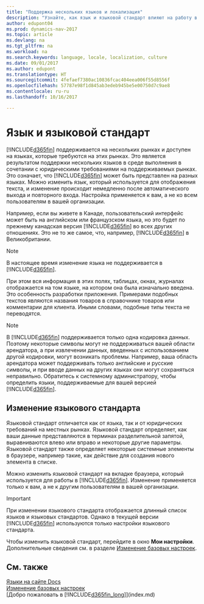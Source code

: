 ```yaml
---
title: "Поддержка нескольких языков и локализация"
description: "Узнайте, как язык и языковой стандарт влияют на работу в Dynamics NAV."
author: edupont04
ms.prod: dynamics-nav-2017
ms.topic: article
ms.devlang: na
ms.tgt_pltfrm: na
ms.workload: na
ms.search.keywords: language, locale, localization, culture
ms.date: 09/01/2017
ms.author: edupont
ms.translationtype: HT
ms.sourcegitcommit: 4fefaef7380ac10836fcac404eea006f55d8556f
ms.openlocfilehash: 57787e98f1d845ab3edeb945be5e00750d7c9ae8
ms.contentlocale: ru-ru
ms.lasthandoff: 10/16/2017

---
```

# <a name="language-and-locale"></a>Язык и языковой стандарт
[!INCLUDE[d365fin](includes/d365fin_md.md)] поддерживается на нескольких рынках и доступен на языках, которые требуются на этих рынках. Это является результатом поддержки нескольких языков в среде выполнения в сочетании с юридическими требованиями на поддерживаемых рынках. Это означает, что [!INCLUDE[d365fin](includes/d365fin_md.md)] может быть представлен на разных языках. Можно изменить язык, который используется для отображения текста, и изменение происходит немедленно после автоматического выхода и повторного входа. Настройка применяется к вам, а не ко всем пользователям в вашей организации.  

Например, если вы живете в Канаде, пользовательский интерфейс может быть на английском или французском языка, но это будет по прежнему канадская версия [!INCLUDE[d365fin](includes/d365fin_md.md)] во всех других отношениях. Это не то же самое, что, например, [!INCLUDE[d365fin](includes/d365fin_md.md)] в Великобритании.  

> [!NOTE]  
>  В настоящее время изменение языка не поддерживается в [!INCLUDE[d365fin](includes/d365fin_md.md)].

При этом вся информация в этих полях, таблицах, окнах, журналах отображается на том языке, на котором она была изначально введена. Это особенность разработки приложения. Примерами подобных текстов являются названия товаров в справочнике товаров или комментарии для клиента. Иными словами, подобные типы текста не переводятся.  

> [!NOTE]  
>  В [!INCLUDE[d365fin](includes/d365fin_md.md)] поддерживается только одна кодировка данных. Поэтому некоторые символы могут не поддерживаться вашей области арендатора, а при извлечении данных, введенных с использованием другой кодировки, могут возникать проблемы. Например, ваша область арендатора может поддерживать только английские и русские символы, и при вводе данных на других языках они могут сохраняться неправильно. Обратитесь к системному администратору, чтобы определить языки, поддерживаемые для вашей версией [!INCLUDE[d365fin](includes/d365fin_md.md)].  

## <a name="changing-the-locale"></a>Изменение языкового стандарта
Языковой стандарт отличается как от языка, так и от юридических требований на местных рынках. Языковой стандарт определяет, как ваши данные представляются в терминах разделительной запятой, выравниваются влево или вправо и некоторые другие параметры. Языковой стандарт также определяет некоторые системные элементы в браузере, например такие, как действие для создания нового элемента в списке.  

Можно изменить языковой стандарт на вкладке браузера, который используется для работы в [!INCLUDE[d365fin](includes/d365fin_md.md)]. Изменение применяется только к вам, а не к другим пользователям в вашей организации.  

> [!IMPORTANT]  
>  При изменении языкового стандарта отображается длинный список языков и языковых стандартов. Однако в текущей версии [!INCLUDE[d365fin](includes/d365fin_md.md)] используются только настройки языкового стандарта.  

Чтобы изменить языковой стандарт, перейдите в окно **Мои настройки**. Дополнительные сведения см. в разделе [Изменение базовых настроек](ui-change-basic-settings.md).  

## <a name="see-also"></a>См. также  
[Языки на сайте Docs](about-languages.md)  
[Изменение базовых настроек](ui-change-basic-settings.md)  
[Добро пожаловать в [!INCLUDE[d365fin_long](includes/d365fin_long_md.md)]](index.md)  

